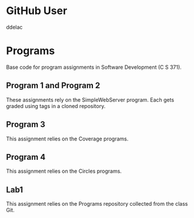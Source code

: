# GitHub User
ddelac

# Programs
Base code for program assignments in Software Development (C S 371). 

## Program 1 and Program 2
These assignments rely on the SimpleWebServer program. Each gets graded using tags in a cloned repository. 

## Program 3
This assignment relies on the Coverage programs. 

## Program 4
This assignment relies on the Circles programs. 

## Lab1
This assignment relies on the Programs repository collected from the class Git.